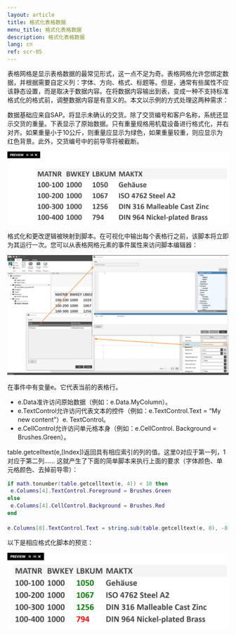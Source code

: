 ```yaml
---
layout: article
title: 格式化表格数据
menu_title: 格式化表格数据
description: 格式化表格数据
lang: cn
ref: scr-05
---
```


表格网格是显示表格数据的最常见形式，这一点不足为奇。表格网格允许您绑定数据，并根据需要自定义列：字体、方向、格式、标题等。但是，通常有些属性不应该静态设置，而是取决于数据内容。在将数据内容输出到表，变成一种不支持标准格式化的格式前，调整数据内容是有意义的。本文以示例的方式处理这两种需求：

数据基础应来自SAP。将显示未确认的交货。除了交货编号和客户名称，系统还显示交货的重量。下表显示了原始数据。只有重量规格用机载设备进行格式化，并右对齐。如果重量小于10公斤，则重量应显示为绿色，如果重量较重，则应显示为红色背景。此外，交货编号中的前导零将被截断。



![image_1](/assets/images/scripting/format-table/Scripting_TableGrid_Formatieren_01.png)



格式化和更改逻辑被映射到脚本。在可视化中输出每个表格行之前，该脚本将立即为其运行一次。您可以从表格网格元素的事件属性来访问脚本编辑器：



![image_1](/assets/images/scripting/format-table/Scripting_TableGrid_Formatieren_02.png)



在事件中有变量e。它代表当前的表格行。

* e.Data准许访问原始数据（例如：e.Data.MyColumn）。
* e.TextControl允许访问代表文本的控件（例如：e.TextControl.Text = “My new content”）e. TextControl。
* e.CellControl允许访问单元格本身（例如：e.CellControl. Background = Brushes.Green）。

table.getcelltext(e,[Index])返回具有相应索引的列的值。这里0对应于第一列，1对应于第二列……
这就产生了下面的简单脚本来执行上面的要求（字体颜色、单元格颜色、去掉前导零）：


```lua
if math.tonumber(table.getcelltext(e, 4)) < 10 then
 e.Columns[4].TextControl.Foreground = Brushes.Green
else
 e.Columns[4].CellControl.Background = Brushes.Red
end

e.Columns[0].TextControl.Text = string.sub(table.getcelltext(e, 0), -8)
```


以下是相应格式化脚本的预览：



![image_1](/assets/images/scripting/format-table/Scripting_TableGrid_Formatieren_03.png)

